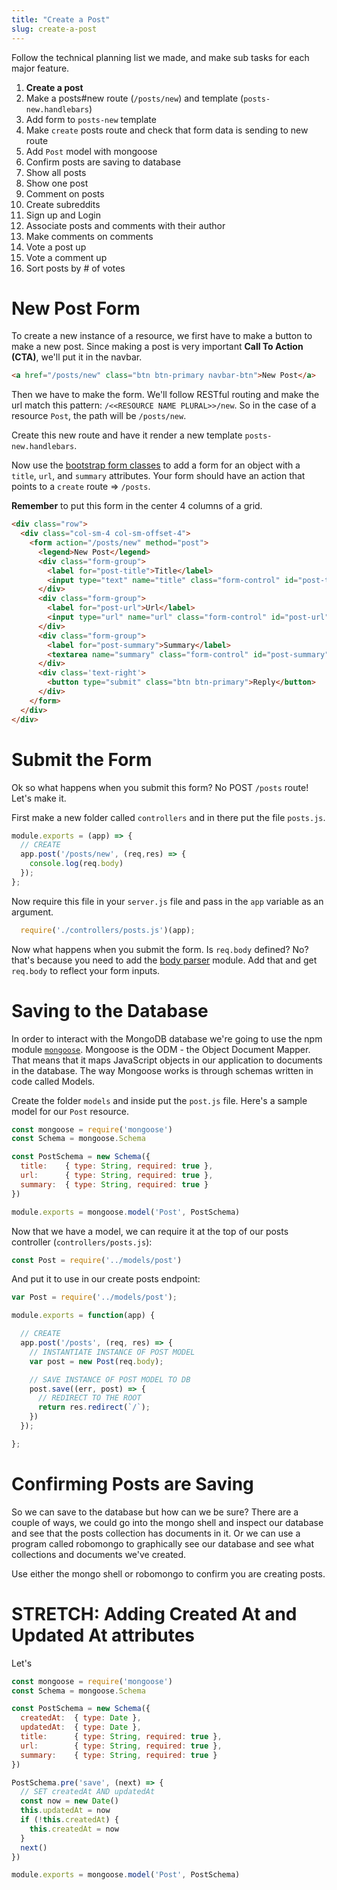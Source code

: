 ```yaml
---
title: "Create a Post"
slug: create-a-post
---
```


Follow the technical planning list we made, and make sub tasks for each major feature.

1. **Create a post**
  1. Make a posts#new route (`/posts/new`) and template (`posts-new.handlebars`)
  1. Add form to `posts-new` template
  1. Make `create` posts route and check that form data is sending to new route
  1. Add `Post` model with mongoose
  1. Confirm posts are saving to database
1. Show all posts
1. Show one post
1. Comment on posts
1. Create subreddits
1. Sign up and Login
1. Associate posts and comments with their author
1. Make comments on comments
1. Vote a post up
1. Vote a comment up
1. Sort posts by # of votes

# New Post Form

To create a new instance of a resource, we first have to make a button to make a new post. Since making a post is very important **Call To Action (CTA)**, we'll put it in the navbar.

```html
<a href="/posts/new" class="btn btn-primary navbar-btn">New Post</a>
```


Then we have to make the form. We'll follow RESTful routing and make the url match this pattern: `/<<RESOURCE NAME PLURAL>>/new`. So in the case of a resource `Post`, the path will be `/posts/new`.

Create this new route and have it render a new template `posts-new.handlebars`.

Now use the [bootstrap form classes](http://getbootstrap.com/css/#forms) to add a form for an object with a `title`, `url`, and `summary` attributes. Your form should have an action that points to a `create` route => `/posts`.

**Remember** to put this form in the center 4 columns of a grid.

```html
<div class="row">
  <div class="col-sm-4 col-sm-offset-4">
    <form action="/posts/new" method="post">
      <legend>New Post</legend>
      <div class="form-group">
        <label for="post-title">Title</label>
        <input type="text" name="title" class="form-control" id="post-title" placeholder="Title">
      </div>
      <div class="form-group">
        <label for="post-url">Url</label>
        <input type="url" name="url" class="form-control" id="post-url" placeholder="https://www.google.com">
      </div>
      <div class="form-group">
        <label for="post-summary">Summary</label>
        <textarea name="summary" class="form-control" id="post-summary" placeholder="Title"></textarea>
      </div>
      <div class='text-right'>
        <button type="submit" class="btn btn-primary">Reply</button>
      </div>
    </form>
  </div>
</div>
```

# Submit the Form

Ok so what happens when you submit this form? No POST `/posts` route! Let's make it.

First make a new folder called `controllers` and in there put the file `posts.js`.

```js
module.exports = (app) => {
  // CREATE
  app.post('/posts/new', (req,res) => {
    console.log(req.body)
  });
};
```

Now require this file in your `server.js` file and pass in the `app` variable as an argument.

```js
  require('./controllers/posts.js')(app);
```

Now what happens when you submit the form. Is `req.body` defined? No? that's because you need to add the [body parser](https://www.npmjs.com/package/body-parser) module. Add that and get `req.body` to reflect your form inputs.

# Saving to the Database

In order to interact with the MongoDB database we're going to use the npm module [`mongoose`](https://www.npmjs.com/package/mongoose). Mongoose is the ODM - the Object Document Mapper. That means that it maps JavaScript objects in our application to documents in the database. The way Mongoose works is through schemas written in code called Models.

Create the folder `models` and inside put the `post.js` file. Here's a sample model for our `Post` resource.

```js
const mongoose = require('mongoose')
const Schema = mongoose.Schema

const PostSchema = new Schema({
  title:    { type: String, required: true },
  url:      { type: String, required: true },
  summary:  { type: String, required: true }
})

module.exports = mongoose.model('Post', PostSchema)
```

Now that we have a model, we can require it at the top of our posts controller (`controllers/posts.js`):

```js
const Post = require('../models/post')
```

And put it to use in our create posts endpoint:

```js
var Post = require('../models/post');

module.exports = function(app) {

  // CREATE
  app.post('/posts', (req, res) => {
    // INSTANTIATE INSTANCE OF POST MODEL
    var post = new Post(req.body);

    // SAVE INSTANCE OF POST MODEL TO DB
    post.save((err, post) => {
      // REDIRECT TO THE ROOT
      return res.redirect(`/`);
    })
  });

};
```

# Confirming Posts are Saving

So we can save to the database but how can we be sure? There are a couple of ways, we could go into the mongo shell and inspect our database and see that the posts collection has documents in it. Or we can use a program called robomongo to graphically see our database and see what collections and documents we've created.

Use either the mongo shell or robomongo to confirm you are creating posts.

# STRETCH: Adding Created At and Updated At attributes

Let's

```js
const mongoose = require('mongoose')
const Schema = mongoose.Schema

const PostSchema = new Schema({
  createdAt:  { type: Date },
  updatedAt:  { type: Date },
  title:      { type: String, required: true },
  url:        { type: String, required: true },
  summary:    { type: String, required: true }
})

PostSchema.pre('save', (next) => {
  // SET createdAt AND updatedAt
  const now = new Date()
  this.updatedAt = now
  if (!this.createdAt) {
    this.createdAt = now
  }
  next()
})

module.exports = mongoose.model('Post', PostSchema)
```
